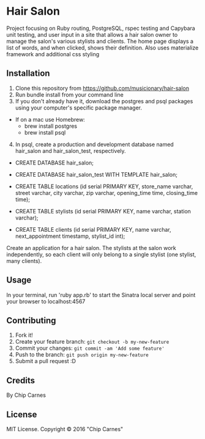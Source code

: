 # Hair Salon
 Project focusing on Ruby routing, PostgreSQL, rspec testing and Capybara unit testing, and user input in a site that allows a hair salon owner to manage the salon's various stylists and clients.   The home page displays a list of words, and when clicked, shows their definition.  Also uses materialize framework and additional css styling

## Installation

1. Clone this repository from https://github.com/musicionary/hair-salon
2. Run bundle install from your command line
3. If you don't already have it, download the postgres and psql packages using your computer's specific package manager.
  * If on a mac use Homebrew:
    * brew install postgres
    * brew install psql
4. In psql, create a production and development database named hair_salon and hair_salon_test, respectively.
  * CREATE DATABASE hair_salon;
  * CREATE DATABASE hair_salon_test WITH TEMPLATE hair_salon;

  * CREATE TABLE locations (id serial PRIMARY KEY, store_name varchar, street varchar, city varchar, zip varchar, opening_time time, closing_time time);
  * CREATE TABLE stylists (id serial PRIMARY KEY, name varchar, station varchar);
  * CREATE TABLE clients (id serial PRIMARY KEY, name varchar, next_appointment timestamp, stylist_id int);

Create an application for a hair salon. The stylists at the salon work independently, so each client will only belong to a single stylist (one stylist, many clients).


## Usage

In your terminal, run 'ruby app.rb' to start the Sinatra local server and point your browser to localhost:4567

## Contributing

1. Fork it!
2. Create your feature branch: `git checkout -b my-new-feature`
3. Commit your changes: `git commit -am 'Add some feature'`
4. Push to the branch: `git push origin my-new-feature`
5. Submit a pull request :D

## Credits

By Chip Carnes

## License

MIT License. Copyright &copy; 2016 "Chip Carnes"
